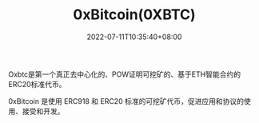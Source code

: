 ﻿---
weight: 
title: "0xBitcoin(0XBTC)"
description: "Oxbtc是第一个真正去中心化的、POW证明可挖矿的、基于ETH智能合约的ERC20标准代币"
date: 2022-07-11T10:35:40+08:00
lastmod: 2022-07-11T10:35:40+08:00
draft: false
authors: ["Cindy"]
featuredImage: "0xbitcoin0xbtc.jpg"
link: "https://0xbitcoin.org/#/"
tags: ["数字代币","0xBitcoin(0XBTC)"]
categories: ["navigation"]
navigation: ["数字代币"]
lightgallery: true
toc: true
pinned: false
recommend: false
recommend1: false
---
Oxbtc是第一个真正去中心化的、POW证明可挖矿的、基于ETH智能合约的ERC20标准代币。

0xBitcoin 是使用 ERC918 和 ERC20 标准的可挖矿代币，促进应用和协议的使用、接受和开发。
